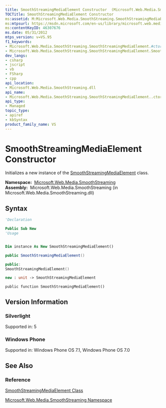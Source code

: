 ```yaml
---
title: SmoothStreamingMediaElement Constructor  (Microsoft.Web.Media.SmoothStreaming)
TOCTitle: SmoothStreamingMediaElement Constructor
ms:assetid: M:Microsoft.Web.Media.SmoothStreaming.SmoothStreamingMediaElement.#ctor
ms:mtpsurl: https://msdn.microsoft.com/en-us/library/microsoft.web.media.smoothstreaming.smoothstreamingmediaelement.smoothstreamingmediaelement(v=VS.95)
ms:contentKeyID: 46307676
ms.date: 05/31/2012
mtps_version: v=VS.95
f1_keywords:
- Microsoft.Web.Media.SmoothStreaming.SmoothStreamingMediaElement.#ctor
- Microsoft.Web.Media.SmoothStreaming.SmoothStreamingMediaElement.SmoothStreamingMediaElement
dev_langs:
- csharp
- jscript
- vb
- FSharp
- cpp
api_location:
- Microsoft.Web.Media.SmoothStreaming.dll
api_name:
- Microsoft.Web.Media.SmoothStreaming.SmoothStreamingMediaElement..ctor
api_type:
- Managed
topic_type:
- apiref
- kbSyntax
product_family_name: VS
---
```


# SmoothStreamingMediaElement Constructor

Initializes a new instance of the [SmoothStreamingMediaElement](smoothstreamingmediaelement-class-microsoft-web-media-smoothstreaming_1.md) class.

**Namespace:**  [Microsoft.Web.Media.SmoothStreaming](microsoft-web-media-smoothstreaming-namespace_1.md)  
**Assembly:**  Microsoft.Web.Media.SmoothStreaming (in Microsoft.Web.Media.SmoothStreaming.dll)

## Syntax

```vb
'Declaration

Public Sub New
'Usage


Dim instance As New SmoothStreamingMediaElement()
```

```csharp
public SmoothStreamingMediaElement()
```

```cpp
public:
SmoothStreamingMediaElement()
```

``` fsharp
new : unit -> SmoothStreamingMediaElement
```

```jscript
public function SmoothStreamingMediaElement()
```

## Version Information

### Silverlight

Supported in: 5  

### Windows Phone

Supported in: Windows Phone OS 7.1, Windows Phone OS 7.0  

## See Also

### Reference

[SmoothStreamingMediaElement Class](smoothstreamingmediaelement-class-microsoft-web-media-smoothstreaming_1.md)

[Microsoft.Web.Media.SmoothStreaming Namespace](microsoft-web-media-smoothstreaming-namespace_1.md)

